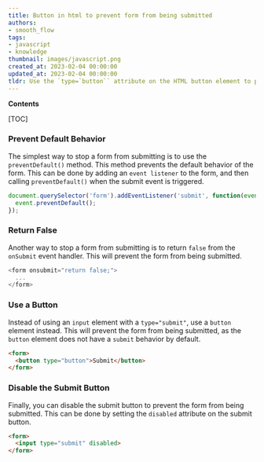```yaml
---
title: Button in html to prevent form from being submitted
authors:
- smooth_flow
tags:
- javascript
- knowledge
thumbnail: images/javascript.png
created_at: 2023-02-04 00:00:00
updated_at: 2023-02-04 00:00:00
tldr: Use the `type=`button`` attribute on the HTML button element to prevent the form from submitting when clicked.
---
```


**Contents**

[TOC]

### Prevent Default Behavior

The simplest way to stop a form from submitting is to use the `preventDefault()` method. This method prevents the default behavior of the form. This can be done by adding an `event listener` to the form, and then calling `preventDefault()` when the submit event is triggered.

```js
document.querySelector('form').addEventListener('submit', function(event) {
  event.preventDefault();
});
```

### Return False

Another way to stop a form from submitting is to return `false` from the `onSubmit` event handler. This will prevent the form from being submitted.

```js
<form onsubmit="return false;">
  ...
</form>
```

### Use a Button

Instead of using an `input` element with a `type="submit"`, use a `button` element instead. This will prevent the form from being submitted, as the `button` element does not have a `submit` behavior by default.

```html
<form>
  <button type="button">Submit</button>
</form>
```

### Disable the Submit Button

Finally, you can disable the submit button to prevent the form from being submitted. This can be done by setting the `disabled` attribute on the submit button.

```html
<form>
  <input type="submit" disabled>
</form>
```
